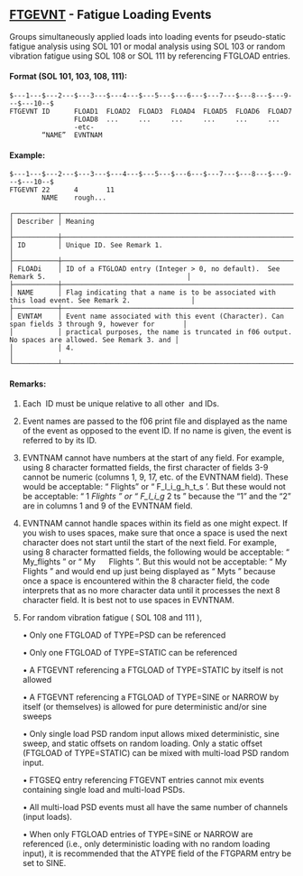 ## [FTGEVNT](https://help.hexagonmi.com/bundle/MSC_Nastran_2022.4/page/Nastran_Combined_Book/qrg/bulkfgil/TOC.FTGEVNT.xhtml) - Fatigue Loading Events

Groups simultaneously applied loads into loading events for pseudo-static fatigue analysis using SOL 101 or modal analysis using SOL 103 or random vibration fatigue using SOL 108 or SOL 111 by referencing FTGLOAD entries.

#### Format (SOL 101, 103, 108, 111):

```nastran
$---1---$---2---$---3---$---4---$---5---$---6---$---7---$---8---$---9---$---10--$
FTGEVNT ID      FLOAD1  FLOAD2  FLOAD3  FLOAD4  FLOAD5  FLOAD6  FLOAD7          
                FLOAD8  ...     ...     ...     ...     ...     ...             
                -etc-                                                           
        “NAME”  EVNTNAM 
```
#### Example:

```nastran
$---1---$---2---$---3---$---4---$---5---$---6---$---7---$---8---$---9---$---10--$
FTGEVNT 22      4       11                                                      
        NAME    rough...
```
```text
┌───────────┬───────────────────────────────────────────────────────────────────────────────────────────────────┐
│ Describer │ Meaning                                                                                           │
├───────────┼───────────────────────────────────────────────────────────────────────────────────────────────────┤
│ ID        │ Unique ID. See Remark 1.                                                                          │
├───────────┼───────────────────────────────────────────────────────────────────────────────────────────────────┤
│ FLOADi    │ ID of a FTGLOAD entry (Integer > 0, no default).  See Remark 5.                                   │
├───────────┼───────────────────────────────────────────────────────────────────────────────────────────────────┤
│ NAME      │ Flag indicating that a name is to be associated with this load event. See Remark 2.               │
├───────────┼───────────────────────────────────────────────────────────────────────────────────────────────────┤
│ EVNTAM    │ Event name associated with this event (Character). Can span fields 3 through 9, however for       │
│           │ practical purposes, the name is truncated in f06 output. No spaces are allowed. See Remark 3. and │
│           │ 4.                                                                                                │
└───────────┴───────────────────────────────────────────────────────────────────────────────────────────────────┘
```
#### Remarks:

1. Each   ID must be unique relative to all other   and   IDs.

2. Event names are passed to the f06 print file and displayed as the name of the event as opposed to the event ID. If no name is given, the event is referred to by its ID.

3. EVNTNAM cannot have numbers at the start of any field. For example, using 8 character formatted fields, the first character of fields 3-9 cannot be numeric (columns 1, 9, 17, etc. of the EVNTNAM field). These would be acceptable:
“ Flights”  or “ F_l_i_g_h_t_s ’.
But these would not be acceptable:
“ 1 _Flights ” or “ F_l_i_g_ 2 ts ”
because the “1” and the “2” are in columns 1 and 9 of the EVNTNAM field.

4. EVNTNAM cannot handle spaces within its field as one might expect. If you wish to uses spaces, make sure that once a space is used the next character does not start until the start of the next field. For example, using 8 character formatted fields, the following would be acceptable:
“ My_flights ” or “ My      Flights ”.
But this would not be acceptable:
“ My Flights ”
and would end up just being displayed as “ Myts ” because once a space is encountered within the 8 character field, the code interprets that as no more character data until it processes the next 8 character field. It is best not to use spaces in EVNTNAM.

5. For random vibration fatigue ( SOL 108 and 111 ),

     • Only one FTGLOAD of TYPE=PSD can be referenced

     • Only one FTGLOAD of TYPE=STATIC can be referenced

     • A FTGEVNT referencing a FTGLOAD of TYPE=STATIC by itself is not allowed

     • A FTGEVNT referencing a FTGLOAD of TYPE=SINE or NARROW by itself (or themselves) is allowed for pure deterministic and/or sine sweeps

     • Only single load PSD random input allows mixed deterministic, sine sweep, and static offsets on random loading. Only a static offset (FTGLOAD of TYPE=STATIC) can be mixed with multi-load PSD random input.

     • FTGSEQ entry referencing FTGEVNT entries cannot mix events containing single load and multi-load PSDs.

     • All multi-load PSD events must all have the same number of channels (input loads).

     • When only FTGLOAD entries of TYPE=SINE or NARROW are referenced (i.e., only deterministic loading with no random loading input), it is recommended that the ATYPE field of the FTGPARM entry be set to SINE.

